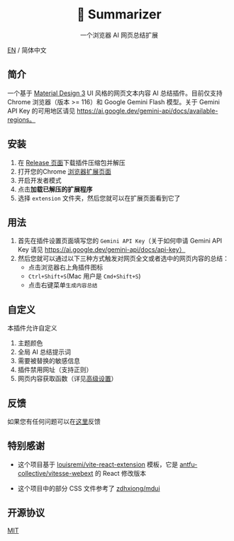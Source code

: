 <h1 align="center">🤖 Summarizer</h1>

<p align="center">一个浏览器 AI 网页总结扩展</p>

[EN](./README.md) / 简体中文

## 简介

一个基于 [Material Design 3](https://m3.material.io/) UI 风格的网页文本内容 AI 总结插件。目前仅支持 Chrome 浏览器（版本 >= 116）和 Google Gemini Flash 模型。关于 Gemini API Key 的可用地区请见 https://ai.google.dev/gemini-api/docs/available-regions。

## 安装

1. 在 [Release 页面](https://github.com/WJ-Yuan/summarizer/releases)下载插件压缩包并解压
2. 打开您的Chrome [浏览器扩展页面](chrome://extensions/)
3. 开启开发者模式
4. 点击**加载已解压的扩展程序**
5. 选择 `extension` 文件夹，然后您就可以在扩展页面看到它了

## 用法

1. 首先在插件设置页面填写您的 `Gemini API Key`（关于如何申请 Gemini API Key 请见 https://ai.google.dev/gemini-api/docs/api-key）
2. 然后您就可以通过以下三种方式触发对网页全文或者选中的网页内容的总结：
   - 点击浏览器右上角插件图标
   - `Ctrl+Shift+S`(Mac 用户是 `Cmd+Shift+S`)
   - 点击右键菜单`生成内容总结`

## 自定义

本插件允许自定义

1. 主题颜色
2. 全局 AI 总结提示词
3. 需要被替换的敏感信息
4. 插件禁用网址（支持正则）
5. 网页内容获取函数（详见[高级设置](https://github.com/WJ-Yuan/summarizer/wiki/Advanced-Settings-%E9%AB%98%E7%BA%A7%E8%AE%BE%E7%BD%AE#zh-cn)）

## 反馈

如果您有任何问题可以在[这里](https://github.com/WJ-Yuan/summarizer/issues/new?assignees=WJ-Yuan&labels=bug&projects=&template=%E9%97%AE%E9%A2%98%E5%8F%8D%E9%A6%88.md&title=%5BBUG%5D)反馈

## 特别感谢

- 这个项目基于 [louisremi/vite-react-extension](https://github.com/louisremi/vite-react-extension) 模板，它是 [antfu-collective/vitesse-webext](https://github.com/antfu-collective/vitesse-webext) 的 React 修改版本

- 这个项目中的部分 CSS 文件参考了 [zdhxiong/mdui](https://github.com/zdhxiong/mdui)

## 开源协议

[MIT](https://github.com/WJ-Yuan/summarizer?tab=MIT-1-ov-file#readme)
